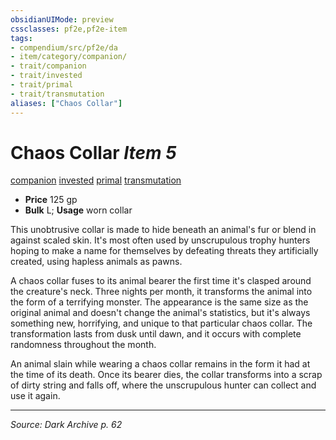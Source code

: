 ```yaml
---
obsidianUIMode: preview
cssclasses: pf2e,pf2e-item
tags:
- compendium/src/pf2e/da
- item/category/companion/
- trait/companion
- trait/invested
- trait/primal
- trait/transmutation
aliases: ["Chaos Collar"]
---
```

# Chaos Collar *Item 5*  
[companion](rules/traits/companion.md "Companion Item Trait")  [invested](rules/traits/invested.md "Invested Item Trait")  [primal](rules/traits/primal.md "Primal Tradition Trait")  [transmutation](rules/traits/transmutation.md "Transmutation School Trait")  

- **Price** 125 gp
- **Bulk** L; **Usage** worn collar

This unobtrusive collar is made to hide beneath an animal's fur or blend in against scaled skin. It's most often used by unscrupulous trophy hunters hoping to make a name for themselves by defeating threats they artificially created, using hapless animals as pawns.

A chaos collar fuses to its animal bearer the first time it's clasped around the creature's neck. Three nights per month, it transforms the animal into the form of a terrifying monster. The appearance is the same size as the original animal and doesn't change the animal's statistics, but it's always something new, horrifying, and unique to that particular chaos collar. The transformation lasts from dusk until dawn, and it occurs with complete randomness throughout the month.

An animal slain while wearing a chaos collar remains in the form it had at the time of its death. Once its bearer dies, the collar transforms into a scrap of dirty string and falls off, where the unscrupulous hunter can collect and use it again.


---
*Source: Dark Archive p. 62*